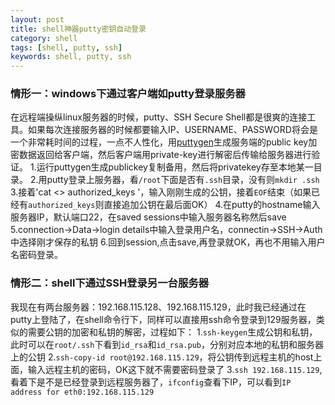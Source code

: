 ```yaml
---
layout: post
title: shell神器putty密钥自动登录
category: shell
tags: [shell, putty, ssh]
keywords: shell, putty, ssh
---
```


### 情形一：windows下通过客户端如putty登录服务器

在远程端操纵linux服务器的时候，putty、SSH Secure Shell都是很爽的连接工具。如果每次连接服务器的时候都要输入IP、USERNAME、PASSWORD将会是一个非常耗时间的过程，一点不人性化，用[puttygen](http://the.earth.li/~sgtatham/putty/0.62/x86/puttygen.exe)生成服务端的public key加密数据返回给客户端，然后客户端用private-key进行解密后传输给服务器进行验证。
1.运行puttygen生成publickey复制备用，然后将privatekey存至本地某一目录。
2.用putty登录上服务器，看`/root`下面是否有`.ssh`目录，没有则`mkdir .ssh`
3.接着'cat <<EOF>> authorized_keys '，输入刚刚生成的公钥，接着`EOF`结束（如果已经有`authorized_keys`则直接追加公钥在最后面OK）
4.在putty的hostname输入服务器IP，默认端口22，在saved sessions中输入服务器名称然后save
5.connection->Data->login details中输入登录用户名，connectin->SSH->Auth中选择刚才保存的私钥
6.回到session,点击save,再登录就OK，再也不用输入用户名密码登录。

### 情形二：shell下通过SSH登录另一台服务器

我现在有两台服务器：192.168.115.128、192.168.115.129，此时我已经通过在putty上登陆了，在shell命令行下，同样可以直接用ssh命令登录到129服务器，类似的需要公钥的加密和私钥的解密，过程如下：
1.`ssh-keygen`生成公钥和私钥，此时可以在`root/.ssh`下看到`id_rsa`和`id_rsa.pub`，分别对应本地的私钥和服务器上的公钥
2.`ssh-copy-id root@192.168.115.129`，将公钥传到远程主机的host上面，输入远程主机的密码，OK这下就不需要密码登录了
3.`ssh 192.168.115.129`,看着下是不是已经登录到远程服务器了，`ifconfig`查看下IP，可以看到`IP address for eth0:192.168.115.129`
